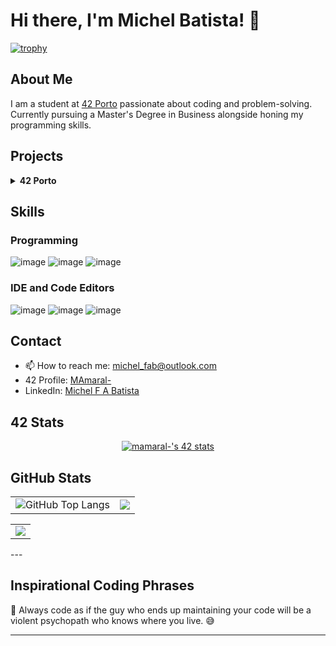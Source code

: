 # Hi there, I'm Michel Batista! 👋

[![trophy](https://github-profile-trophy.vercel.app/?username=micchelfab&column=-1&theme=gruvbox&no-bg=true&no-frame=true)](https://github.com/ryo-ma/github-profile-trophy)

## About Me

I am a student at [42 Porto](https://www.42porto.com/) passionate about coding and problem-solving. Currently pursuing a Master's Degree in Business alongside honing my programming skills.

## Projects

<details>
  <summary> <b>42 Porto</b></summary>
  <ul>
    <li>
      <details>
        <summary> <b>Level 0</b></summary>
        - <a href="https://github.com/MicchelFAB/42Porto-lvl_0_libft">Libft</a>    
      </details>
    </li>
    <li>
      <details>
        <summary> <b>Level 1</b></summary>
        - <a href="https://github.com/MicchelFAB/42Porto_lvl_1_ft_printf">ft_printf</a></br>
        - <a href="https://github.com/MicchelFAB/42Porto-lvl_1_get_next_line">get_next_line</a></br>
      </details>
    </li>
    <li>
      <details>
        <summary> <b>Level 2</b></summary>
        - <a href="https://github.com/MicchelFAB/42Porto-lvl_2_push_swap">push_swap</a></br>
        - <a href="https://github.com/MicchelFAB/42Porto-lvl_2_so_long">so_long</a></br>
        - <a href="https://github.com/MicchelFAB/42Porto-lvl_2_minitalk">minitalk</a></br>
      </details>
    </li>
    <li>
      <details>
        <summary> <b>Level 3</b></summary>
        - <a href="https://github.com/MicchelFAB/42Porto-lvl_3_philosophers">Philosophers</a></br>
        - <a href="https://github.com/MicchelFAB/42Porto-lvl_3_minishell">Minishell</a></br>
      </details>
    </li>
    <li>
      <details>
        <summary> <b>Level 4</b></summary>
        - <a href="https://github.com/MicchelFAB/42Porto-lvl_4_netpractice">Netpractice </a></br>
        - <a href="https://github.com/MicchelFAB/42Porto-lvl_4_miniRT">MiniRT </a></br>
		- <a href="https://github.com/MicchelFAB/42Porto-lvl_4_CPP_Piscine">CPP Piscine 00-04 </a></br>
      </details>
    </li>
	<li>
	  <details>
		<summary> <b>Level 5</b></summary>
		- <a href="https://github.com/MicchelFAB/42Porto-lvl_5_CPP_Piscine">CPP Piscine 05-09 </a></br>
		- <a href="https://github.com/MicchelFAB/42Porto-lvl_5_Inception">Inception </a></br>
		- <a href="https://github.com/MicchelFAB/42Porto-lvl_5_ft_irc">ft_IRC </a></br>
	  </details>
	</li>
	<li>
	  <details>
		<summary> <b>Level 6</b></summary>
		<!-- - <a href="https://github.com/MicchelFAB/42Porto-lvl_6_ft_transcendence">ft_Transcendence </a></br> -->
	  </details>
  </ul>
</details>



## Skills

### Programming

![image](https://img.shields.io/badge/C-00599C?style=for-the-badge&logo=c&logoColor=white)
![image](https://img.shields.io/badge/C%2B%2B-00599C?style=for-the-badge&logo=c%2B%2B&logoColor=white)
![image](https://img.shields.io/badge/gnubash-4EAA25?style=for-the-badge&logo=gnubash&logoColor=white)

### IDE and Code Editors
![image](https://img.shields.io/badge/vscode-007ACC?style=for-the-badge&logo=visualstudiocode&logoColor=navy)
![image](https://img.shields.io/badge/sublime-FF9800?style=for-the-badge&logo=sublimetext&logoColor=white)
![image](https://img.shields.io/badge/notepad++-90E59A?style=for-the-badge&logo=notepadplusplus&logoColor=black)

<!--
![image](https://img.shields.io/badge/Rust-black?style=for-the-badge&logo=rust&logoColor=#E57324)
![image](https://img.shields.io/badge/Go-00ADD8?style=for-the-badge&logo=go&logoColor=white)
### Cloud & DevOps

![image](https://img.shields.io/badge/Amazon_AWS-FF9900?style=for-the-badge&logo=amazonaws&logoColor=white)
![image](https://img.shields.io/badge/Terraform-7B42BC?style=for-the-badge&logo=terraform&logoColor=white)
![image](https://img.shields.io/badge/Docker-2CA5E0?style=for-the-badge&logo=docker&logoColor=white)
![image](https://img.shields.io/badge/kubernetes-326ce5.svg?&style=for-the-badge&logo=kubernetes&logoColor=white)
-->
## Contact

- 📫  How to reach me: [michel_fab@outlook.com](mailto:michel_fab@outlook.com)
- 42 Profile: [MAmaral-](https://badge.mediaplus.ma/kettlebells/mamaral-?UM6P=off)
- LinkedIn: [Michel F A Batista](www.linkedin.com/in/michel-f-a-batista-9ab3092ab)

## 42 Stats

<p align="center">
	<a href="https://profile.intra.42.fr/users/mamaral-"><img src="https://badge.mediaplus.ma/darkgray/mamaral-" alt="mamaral-'s 42 stats" />
	</a>
</p>

## GitHub Stats
<table style="border: none;">
  <tr>
    <td style="border: none;">
      <img src="https://github-readme-stats.vercel.app/api?username=micchelfab&show_icons=true&hide_border=true&hide_title=true" alt="GitHub Top Langs" style="border: none;" />
    </td>
    <td style="border: none;">
      <img src="https://github-readme-stats.vercel.app/api/top-langs/?username=micchelfab&hide_border=true&include_all_commits=false&count_private=false&layout=compact" style="border: none;"/>
    </td>
</table>
<table style="border: none;" align="center" >
	<td style="border: none;">
      <img src="https://streak-stats.demolab.com?user=micchelfab&hide_border=true" style="border: none;"/>
    </td>
  </tr>
</table>
---

## Inspirational Coding Phrases

<p id="inspirational-phrase">🚀 Always code as if the guy who ends up maintaining your code will be a violent psychopath who knows where you live. 😅</p>

---
